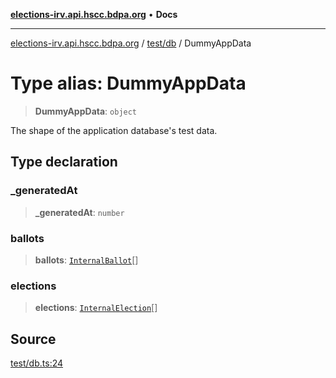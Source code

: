 [**elections-irv.api.hscc.bdpa.org**](../../../README.md) • **Docs**

***

[elections-irv.api.hscc.bdpa.org](../../../README.md) / [test/db](../README.md) / DummyAppData

# Type alias: DummyAppData

> **DummyAppData**: `object`

The shape of the application database's test data.

## Type declaration

### \_generatedAt

> **\_generatedAt**: `number`

### ballots

> **ballots**: [`InternalBallot`](../../../src/backend/db/type-aliases/InternalBallot.md)[]

### elections

> **elections**: [`InternalElection`](../../../src/backend/db/type-aliases/InternalElection.md)[]

## Source

[test/db.ts:24](https://github.com/Xunnamius/elections_irv.api.hscc.bdpa.org/blob/c917ea60595d63d322e4038beb12d08f7d64cdd2/test/db.ts#L24)
